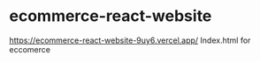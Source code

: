 # ecommerce-react-website

https://ecommerce-react-website-9uy6.vercel.app/ Index.html for eccomerce

